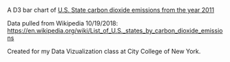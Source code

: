 A D3 bar chart of [U.S. State carbon dioxide emissions from the year 2011](https://ramonpetgrave64.github.io/visualizationclass/HW2%20-%20CO2%20Emissions.html)

Data pulled from Wikipedia 10/19/2018:
https://en.wikipedia.org/wiki/List_of_U.S._states_by_carbon_dioxide_emissions

Created for my Data Vizualization class at City College of New York.
